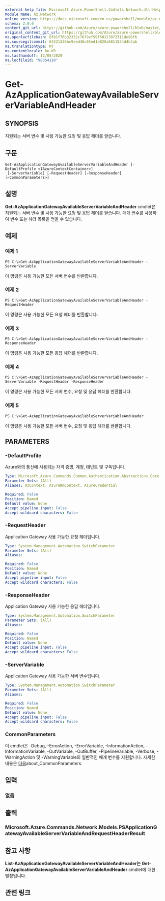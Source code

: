 ```yaml
---
external help file: Microsoft.Azure.PowerShell.Cmdlets.Network.dll-Help.xml
Module Name: Az.Network
online version: https://docs.microsoft.com/en-us/powershell/module/az.network/get-azapplicationgatewayavailableservervariableandheader
schema: 2.0.0
content_git_url: https://github.com/Azure/azure-powershell/blob/master/src/Network/Network/help/Get-AzApplicationGatewayAvailableServerVariableAndHeader.md
original_content_git_url: https://github.com/Azure/azure-powershell/blob/master/src/Network/Network/help/Get-AzApplicationGatewayAvailableServerVariableAndHeader.md
ms.openlocfilehash: 8fb1f76b32332c7679ef59f50123072311de86fb
ms.sourcegitcommit: 04221336bc9eed46c05ed1e828a6811534d4b4ab
ms.translationtype: MT
ms.contentlocale: ko-KR
ms.lasthandoff: 12/08/2020
ms.locfileid: "98354110"
---
```

# Get-AzApplicationGatewayAvailableServerVariableAndHeader

## SYNOPSIS
지원되는 서버 변수 및 사용 가능한 요청 및 응답 헤더를 얻습니다.

## 구문

```
Get-AzApplicationGatewayAvailableServerVariableAndHeader [-DefaultProfile <IAzureContextContainer>]
 [-ServerVariable] [-RequestHeader] [-ResponseHeader] [<CommonParameters>]
```

## 설명
**Get-AzApplicationGatewayAvailableServerVariableAndHeader** cmdlet은 지원되는 서버 변수 및 사용 가능한 요청 및 응답 헤더를 얻습니다. 매개 변수를 사용하여 변수 또는 헤더 목록을 얻을 수 있습니다.

## 예제

### 예제 1
```
PS C:\>Get-AzApplicationGatewayAvailableServerVariableAndHeader -ServerVariable
```

이 명령은 사용 가능한 모든 서버 변수를 반환합니다.

### 예제 2
```
PS C:\>Get-AzApplicationGatewayAvailableServerVariableAndHeader -RequestHeader
```

이 명령은 사용 가능한 모든 요청 헤더를 반환합니다.

### 예제 3
```
PS C:\>Get-AzApplicationGatewayAvailableServerVariableAndHeader -ResponseHeader
```

이 명령은 사용 가능한 모든 응답 헤더를 반환합니다.

### 예제 4
```
PS C:\>Get-AzApplicationGatewayAvailableServerVariableAndHeader - ServerVariable -RequestHeader -ResponseHeader
```

이 명령은 사용 가능한 모든 서버 변수, 요청 및 응답 헤더를 반환합니다.

### 예제 5
```
PS C:\>Get-AzApplicationGatewayAvailableServerVariableAndHeader
```

이 명령은 사용 가능한 모든 서버 변수, 요청 및 응답 헤더를 반환합니다.

## PARAMETERS

### -DefaultProfile
Azure와의 통신에 사용되는 자격 증명, 계정, 테넌트 및 구독입니다.

```yaml
Type: Microsoft.Azure.Commands.Common.Authentication.Abstractions.Core.IAzureContextContainer
Parameter Sets: (All)
Aliases: AzContext, AzureRmContext, AzureCredential

Required: False
Position: Named
Default value: None
Accept pipeline input: False
Accept wildcard characters: False
```

### -RequestHeader
Application Gateway 사용 가능한 요청 헤더입니다.

```yaml
Type: System.Management.Automation.SwitchParameter
Parameter Sets: (All)
Aliases:

Required: False
Position: Named
Default value: None
Accept pipeline input: False
Accept wildcard characters: False
```

### -ResponseHeader
Application Gateway 사용 가능한 응답 헤더입니다.

```yaml
Type: System.Management.Automation.SwitchParameter
Parameter Sets: (All)
Aliases:

Required: False
Position: Named
Default value: None
Accept pipeline input: False
Accept wildcard characters: False
```

### -ServerVariable
Application Gateway 사용 가능한 서버 변수입니다.

```yaml
Type: System.Management.Automation.SwitchParameter
Parameter Sets: (All)
Aliases:

Required: False
Position: Named
Default value: None
Accept pipeline input: False
Accept wildcard characters: False
```

### CommonParameters
이 cmdlet은 -Debug, -ErrorAction, -ErrorVariable, -InformationAction, -InformationVariable, -OutVariable, -OutBuffer, -PipelineVariable, -Verbose, -WarningAction 및 -WarningVariable의 일반적인 매개 변수를 지원합니다. 자세한 내용은 [다음](http://go.microsoft.com/fwlink/?LinkID=113216)about_CommonParameters.

## 입력

### 없음

## 출력

### Microsoft.Azure.Commands.Network.Models.PSApplicationGatewayAvailableServerVariableAndRequestHeaderResult

## 참고 사항
**List-AzApplicationGatewayAvailableServerVariableAndHeader는** **Get-AzApplicationGatewayAvailableServerVariableAndHeader** cmdlet에 대한 별칭입니다.

## 관련 링크

